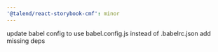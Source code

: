 ```yaml
---
'@talend/react-storybook-cmf': minor
---
```


update babel config to use babel.config.js instead of .babelrc.json
add missing deps
